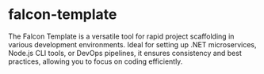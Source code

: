 # falcon-template
The Falcon Template is a versatile tool for rapid project scaffolding in various development environments. Ideal for setting up .NET microservices, Node.js CLI tools, or DevOps pipelines, it ensures consistency and best practices, allowing you to focus on coding efficiently.
